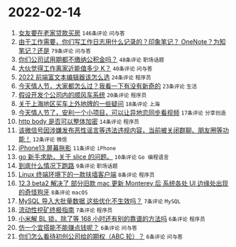 # 2022-02-14

1. [女友要在老家贷款买房](https://www.v2ex.com/t/833660) `146条评论` `问与答`
1. [由于工作需要，你们写工作日志用什么记录的？印象笔记？ OneNote？为知笔记？还是](https://www.v2ex.com/t/833644) `79条评论` `问与答`
1. [你们公司试用期都不缴纳公积金吗？](https://www.v2ex.com/t/833655) `48条评论` `职场话题`
1. [大伙觉得工作离家近能值多少 K？](https://www.v2ex.com/t/833658) `40条评论` `问与答`
1. [2022 前端富文本编辑器该怎么选](https://www.v2ex.com/t/833656) `24条评论` `程序员`
1. [今天情人节，大家都怎么过？我看一下有没有新奇的](https://www.v2ex.com/t/833648) `23条评论` `生活`
1. [假设开发个公司内的顺风车系统](https://www.v2ex.com/t/833688) `20条评论` `程序员`
1. [关于上海地区买车上外地牌的一些疑问](https://www.v2ex.com/t/833663) `18条评论` `上海`
1. [今天情人节了，安利一个小项目，可以让异地恋同步看视频](https://www.v2ex.com/t/833678) `17条评论` `分享创造`
1. [http body 是否可以整体加密](https://www.v2ex.com/t/833676) `14条评论` `程序员`
1. [该微信号因涉嫌发布恶性谣言等违法违规内容，当前被关闭群聊、朋友圈等功能！](https://www.v2ex.com/t/833665) `12条评论` `微信`
1. [iPhone13 屏幕拖影](https://www.v2ex.com/t/833642) `11条评论` `iPhone`
1. [go 新手求助，关于 slice 的问题。](https://www.v2ex.com/t/833681) `10条评论` `Go 编程语言`
1. [到底什么情况下跑路](https://www.v2ex.com/t/833667) `9条评论` `职场话题`
1. [Linux 终端环境下的一款扶墙客户端](https://www.v2ex.com/t/833680) `8条评论` `程序员`
1. [12.3 beta2 解决了 部分旧款 mac 更新 Monterey 后 系统各处 UI 边缘处出现的奇怪狗牙](https://www.v2ex.com/t/833653) `8条评论` `macOS`
1. [MySQL 导入大批量数据 这些优化不生效吗？](https://www.v2ex.com/t/833652) `7条评论` `MySQL`
1. [流动性挖矿终极指南](https://www.v2ex.com/t/833649) `7条评论` `程序员`
1. [小米解 BL 锁，除了等 168 小时还有别的靠谱的方法吗](https://www.v2ex.com/t/833703) `6条评论` `程序员`
1. [仿一个宜搭能不能赚点钱呢？](https://www.v2ex.com/t/833695) `6条评论` `问与答`
1. [你们怎么看待初创公司给的期权（ABC 轮）？](https://www.v2ex.com/t/833674) `6条评论` `问与答`
